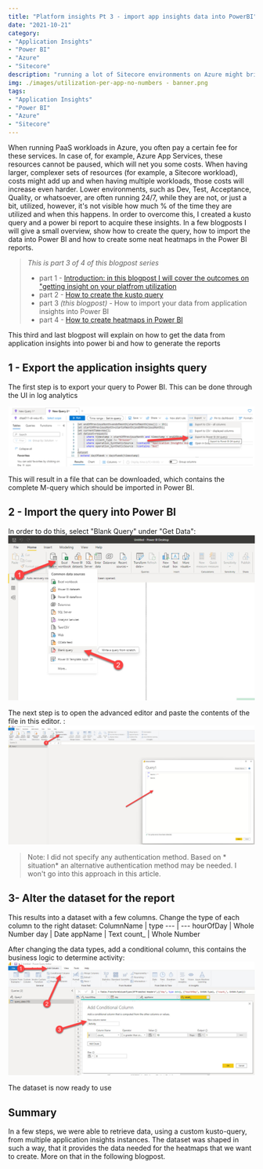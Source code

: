 ```yaml
---
title: "Platform insights Pt 3 - import app insights data into PowerBI"
date: "2021-10-21"
category: 
- "Application Insights"
- "Power BI"
- "Azure"
- "Sitecore"
description: "running a lot of Sitecore environments on Azure might bring a lot of costs, as the payroll continues 24/7. This blogpost series describes how to get insights in the actual utilization (and waste)"
img: ./images/utilization-per-app-no-numbers - banner.png
tags:
- "Application Insights"
- "Power BI"
- "Azure"
- "Sitecore"
---
```

When running PaaS workloads in Azure, you often pay a certain fee for these services. In case of, for example, Azure App Services, these resources cannot be paused, which will net you some costs. When having larger, complexer sets of resources (for example, a Sitecore workload), costs might add up and when having multiple workloads, those costs will increase even harder. Lower environments, such as Dev, Test, Acceptance, Quality, or whatsoever, are often running 24/7, while they are not, or just a bit, utilized, however, it's not visible how much % of the time they are utilized and when this happens. In order to overcome this, I created a kusto query and a power bi report to acquire these insights. In a few blogposts I will give a small overview, show how to create the query, how to import the data into Power BI and how to create some neat heatmaps in the Power BI reports. 

> *This is part 3 of 4 of this blogpost series* 
> * part 1  - [Introduction: in this blogpost I will cover the outcomes on "getting insight on your platfrom utilization](..\getting-insights-in-your-paas-utilization-using-app-insights-and-power-bi-part-1)
> * part 2 - [How to create the kusto query](..\getting-insights-in-your-paas-utilization-using-app-insights-and-power-bi-part-2)
> * part 3 *(this blogpost)* - How to import your data from application insights into Power BI
> * part 4 - [How to create heatmaps in Power BI](..\getting-insights-in-your-paas-utilization-using-app-insights-and-power-bi-part-4)

This third and last blogpost will explain on how to get the data from application insights into power bi and how to generate the reports
## 1 - Export the application insights query
The first step is to export your query to Power BI. This can be done through the UI in log analytics

![](.\images\export.png)

This will result in a file that can be downloaded, which  contains the complete M-query which should be imported in Power BI. 

## 2 - Import the query into Power BI
In order to do this, select "Blank Query" under "Get Data":
![](.\images\get-data.jpg)

The next step is to open the advanced editor and paste the contents of the file in this editor. :
![](.\images\advanced-editor.jpg)

> Note: I did not specify any authentication method. Based on * situation* an alternative authentication method may be needed. I won't go into this approach in this article.

## 3- Alter the dataset for the report
This results into a dataset with a few columns. Change the type of each column to the right dataset:
ColumnName | type
--- | ---
hourOfDay | Whole Number
day | Date
appName | Text
count_ | Whole Number

After changing the data types, add a conditional column, this contains the business logic to determine activity:
![](.\images\conditional.jpg)

The dataset is now ready to use

## Summary
In a few steps, we were able to retrieve data, using a custom kusto-query, from multiple application insights instances. The dataset was shaped in such a way, that it provides the data needed for the heatmaps that we want to create. More on that in the following blogpost.



